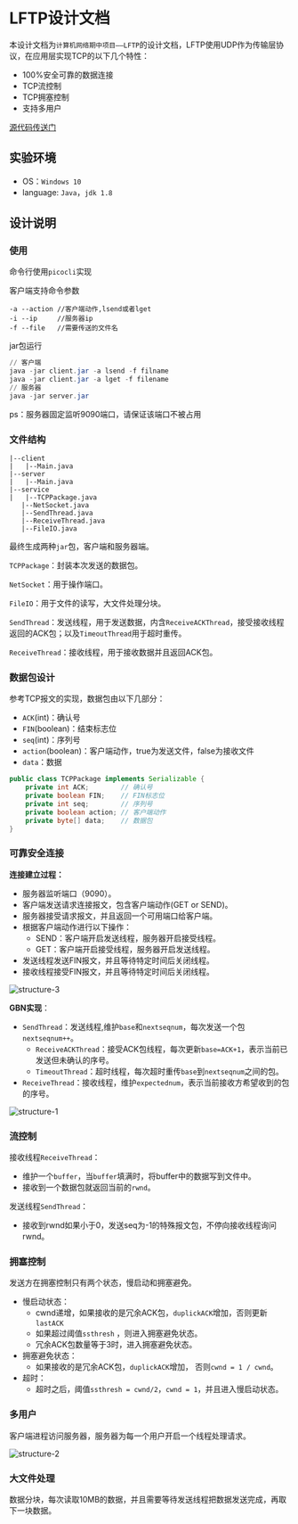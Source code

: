 # LFTP设计文档

本设计文档为`计算机网络期中项目——LFTP`的设计文档，LFTP使用UDP作为传输层协议，在应用层实现TCP的以下几个特性：

* 100%安全可靠的数据连接
* TCP流控制
* TCP拥塞控制
* 支持多用户

[源代码传送门](https://github.com/CookiesChen/LFTP)

## 实验环境

* OS：`Windows 10`
* language: `Java`，`jdk 1.8`

## 设计说明

### 使用

命令行使用`picocli`实现

客户端支持命令参数

```
-a --action //客户端动作,lsend或者lget
-i --ip     //服务器ip
-f --file   //需要传送的文件名
```

jar包运行

```powershell
// 客户端
java -jar client.jar -a lsend -f filname
java -jar client.jar -a lget -f filename
// 服务器
java -jar server.jar
```

ps：服务器固定监听9090端口，请保证该端口不被占用

### 文件结构

 ```
|--client
|	|--Main.java
|--server
|	|--Main.java
|--service
|	|--TCPPackage.java
	|--NetSocket.java
	|--SendThread.java
	|--ReceiveThread.java
	|--FileIO.java
 ```

最终生成两种`jar`包，客户端和服务器端。

`TCPPackage`：封装本次发送的数据包。

`NetSocket`：用于操作端口。

`FileIO`：用于文件的读写，大文件处理分块。

`SendThread`：发送线程，用于发送数据，内含`ReceiveACKThread`，接受接收线程返回的ACK包；以及`TimeoutThread`用于超时重传。

`ReceiveThread`：接收线程，用于接收数据并且返回ACK包。

### 数据包设计

参考TCP报文的实现，数据包由以下几部分：

* `ACK`(int)：确认号
* `FIN`(boolean)：结束标志位
* `seq`(int)：序列号
* `action`(boolean)：客户端动作，true为发送文件，false为接收文件
* `data`：数据

```java
public class TCPPackage implements Serializable {
    private int ACK; 	 	// 确认号
    private boolean FIN; 	// FIN标志位
    private int seq;     	// 序列号
    private boolean action; // 客户端动作
    private byte[] data; 	// 数据包
}
```

### 可靠安全连接

 **连接建立过程：**

* 服务器监听端口（9090）。
* 客户端发送请求连接报文，包含客户端动作(GET or SEND)。
* 服务器接受请求报文，并且返回一个可用端口给客户端。
* 根据客户端动作进行以下操作：
  * SEND：客户端开启发送线程，服务器开启接受线程。
  * GET：客户端开启接受线程，服务器开启发送线程。
* 发送线程发送FIN报文，并且等待特定时间后关闭线程。
* 接收线程接受FIN报文，并且等待特定时间后关闭线程。

![structure-3](img/structure-3.png)

**GBN实现**：

* `SendThread`：发送线程,维护`base`和`nextseqnum`，每次发送一个包`nextseqnum++`。
  * `ReceiveACKThread`：接受ACK包线程，每次更新`base=ACK+1`，表示当前已发送但未确认的序号。
  * `TimeoutThread`：超时线程，每次超时重传`base`到`nextseqnum`之间的包。
* `ReceiveThread`：接收线程，维护`expectednum`，表示当前接收方希望收到的包的序号。

![structure-1](img/structure-1.png)

### 流控制

接收线程`ReceiveThread`：

* 维护一个`buffer`，当`buffer`填满时，将buffer中的数据写到文件中。
* 接收到一个数据包就返回当前的`rwnd`。

发送线程`SendThread`：

* 接收到rwnd如果小于0，发送seq为-1的特殊报文包，不停向接收线程询问rwnd。

### 拥塞控制

发送方在拥塞控制只有两个状态，慢启动和拥塞避免。

* 慢启动状态：
  * cwnd递增，如果接收的是冗余ACK包，`duplickACK`增加，否则更新`lastACK`
  * 如果超过阈值`ssthresh` ，则进入拥塞避免状态。
  * 冗余ACK包数量等于3时，进入拥塞避免状态。
* 拥塞避免状态：
  * 如果接收的是冗余ACK包，`duplickACK`增加， 否则`cwnd = 1 / cwnd`。
* 超时：
  * 超时之后，阈值`ssthresh = cwnd/2`，`cwnd = 1`，并且进入慢启动状态。

### 多用户

客户端进程访问服务器，服务器为每一个用户开启一个线程处理请求。

![structure-2](img/structure-2.png)

### 大文件处理

数据分块，每次读取10MB的数据，并且需要等待发送线程把数据发送完成，再取下一块数据。